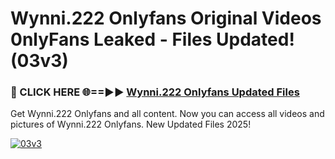 # Wynni.222 Onlyfans Original Videos 0nlyFans Leaked - Files Updated! (03v3)

<h3>🔴 CLICK HERE 🌐==►► <a href="https://tinyurl.com/ehrbuxhb" rel="nofollow">Wynni.222 Onlyfans Updated Files</a></h3>

Get Wynni.222 Onlyfans and all content. Now you can access all videos and pictures of Wynni.222 Onlyfans. New Updated Files 2025!

[![03v3](https://i.imgur.com/lVYEuWS.gif)](https://tinyurl.com/ehrbuxhb)
